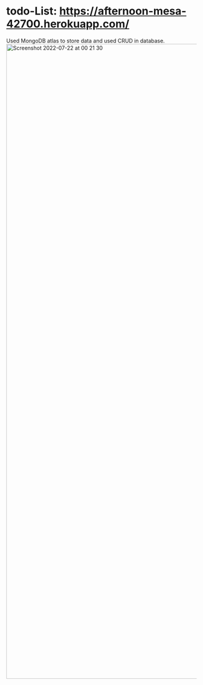 # todo-List: https://afternoon-mesa-42700.herokuapp.com/
Used MongoDB atlas to store data and used CRUD in database.
<img width="1680" alt="Screenshot 2022-07-22 at 00 21 30" src="https://user-images.githubusercontent.com/48898152/180362016-bd903e00-c8ff-42ae-aefd-94832bab324a.png">
